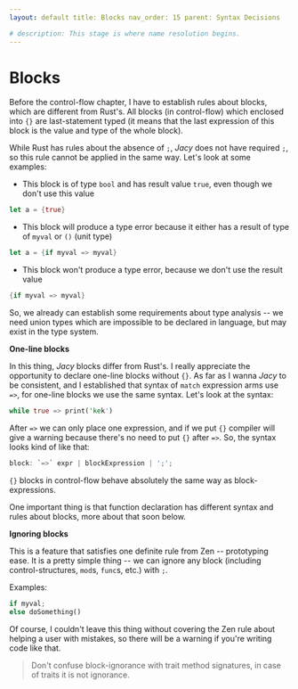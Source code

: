 ```yaml
---
layout: default title: Blocks nav_order: 15 parent: Syntax Decisions

# description: This stage is where name resolution begins.
---
```


# Blocks

Before the control-flow chapter, I have to establish rules about blocks, which are different from Rust's. All blocks (in
control-flow) which enclosed into `{}` are last-statement typed (it means that the last expression of this block is the
value and type of the whole block).

While Rust has rules about the absence of `;`, _Jacy_ does not have required `;`, so this rule cannot be applied in the
same way. Let's look at some examples:

* This block is of type `bool` and has result value `true`, even though we don't use this value

```rust
let a = {true}
```

* This block will produce a type error because it either has a result of type of `myval` or `()` (unit type)

```rust
let a = {if myval => myval}
```

* This block won't produce a type error, because we don't use the result value

```rust
{if myval => myval}
```

So, we already can establish some requirements about type analysis -- we need union types which are impossible to be
declared in language, but may exist in the type system.

**One-line blocks**

In this thing, _Jacy_ blocks differ from Rust's. I really appreciate the opportunity to declare one-line blocks without
`{}`. As far as I wanna _Jacy_ to be consistent, and I established that syntax of `match` expression arms use `=>`, for
one-line blocks we use the same syntax. Let's look at the syntax:

```rust
while true => print('kek')
```

After `=>` we can only place one expression, and if we put `{}` compiler will give a warning because there's no need to
put `{}` after `=>`. So, the syntax looks kind of like that:

```rust
block: `=>` expr | blockExpression | ';';
```

`{}` blocks in control-flow behave absolutely the same way as block-expressions.

One important thing is that function declaration has different syntax and rules about blocks, more about that soon
below.

**Ignoring blocks**

This is a feature that satisfies one definite rule from Zen -- prototyping ease. It is a pretty simple thing -- we can
ignore any block (including control-structures, `mod`s, `func`s, etc.) with `;`.

Examples:

```rust
if myval;
else doSomething()
```

Of course, I couldn't leave this thing without covering the Zen rule about helping a user with mistakes, so there will
be a warning if you're writing code like that.

> Don't confuse block-ignorance with trait method signatures, in case of traits it is not ignorance.

